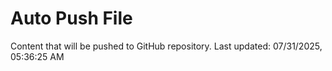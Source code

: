 # Auto Push File

Content that will be pushed to GitHub repository.
Last updated: 07/31/2025, 05:36:25 AM